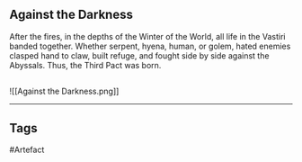 ## Against the Darkness
After the fires, in the depths of the Winter of the World, all life in the Vastiri banded together.
Whether serpent, hyena, human, or golem, hated enemies clasped hand to claw, built refuge, and fought side by side against the Abyssals.
Thus, the Third Pact was born.
## 
![[Against the Darkness.png]]

---
## Tags
#Artefact